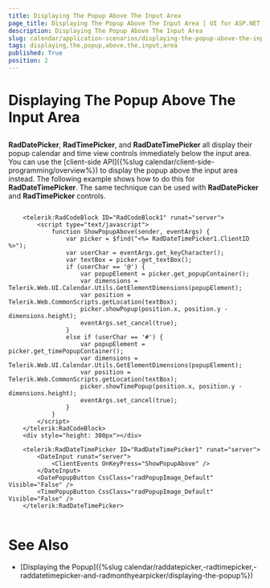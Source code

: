 ```yaml
---
title: Displaying The Popup Above The Input Area
page_title: Displaying The Popup Above The Input Area | UI for ASP.NET AJAX Documentation
description: Displaying The Popup Above The Input Area
slug: calendar/application-scenarios/displaying-the-popup-above-the-input-area
tags: displaying,the,popup,above,the,input,area
published: True
position: 2
---
```


# Displaying The Popup Above The Input Area



## 

__RadDatePicker__, __RadTimePicker__, and __RadDateTimePicker__ all display their popup calendar and time view controls immediately below the input area. You can use the [client-side API]({%slug calendar/client-side-programming/overview%}) to display the popup above the input area instead. The following example shows how to do this for __RadDateTimePicker__. The same technique can be used with __RadDatePicker__ and __RadTimePicker__ controls.

````ASPNET
	     
	<telerik:RadCodeBlock ID="RadCodeBlock1" runat="server">
		<script type="text/javascript">
			function ShowPopupAbove(sender, eventArgs) {
				var picker = $find("<%= RadDateTimePicker1.ClientID %>");
				var userChar = eventArgs.get_keyCharacter();
				var textBox = picker.get_textBox();
				if (userChar == '@') {
					var popupElement = picker.get_popupContainer();
					var dimensions = Telerik.Web.UI.Calendar.Utils.GetElementDimensions(popupElement);
					var position = Telerik.Web.CommonScripts.getLocation(textBox);
					picker.showPopup(position.x, position.y - dimensions.height);
					eventArgs.set_cancel(true);
				}
				else if (userChar == '#') {
					var popupElement = picker.get_timePopupContainer();
					var dimensions = Telerik.Web.UI.Calendar.Utils.GetElementDimensions(popupElement);
					var position = Telerik.Web.CommonScripts.getLocation(textBox);
					picker.showTimePopup(position.x, position.y - dimensions.height);
					eventArgs.set_cancel(true);
				}
			}
		</script>
	</telerik:RadCodeBlock>
	<div style="height: 300px"></div>
	
	<telerik:RadDateTimePicker ID="RadDateTimePicker1" runat="server">
		<DateInput runat="server">
			<ClientEvents OnKeyPress="ShowPopupAbove" />
		</DateInput>
		<DatePopupButton CssClass="radPopupImage_Default" Visible="False" />
		<TimePopupButton CssClass="radPopupImage_Default" Visible="False" />
	</telerik:RadDateTimePicker>
	
````



# See Also

 * [Displaying the Popup]({%slug calendar/raddatepicker,-radtimepicker,-raddatetimepicker-and-radmonthyearpicker/displaying-the-popup%})
